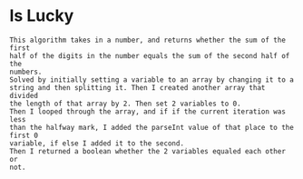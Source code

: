 # Is Lucky
	This algorithm takes in a number, and returns whether the sum of the first 	
	half of the digits in the number equals the sum of the second half of the 	
	numbers. 
	Solved by initially setting a variable to an array by changing it to a 		
	string and then splitting it. Then I created another array that divided 	
	the length of that array by 2. Then set 2 variables to 0.
	Then I looped through the array, and if if the current iteration was less 	
	than the halfway mark, I added the parseInt value of that place to the 	first 0 
	variable, if else I added it to the second. 
	Then I returned a boolean whether the 2 variables equaled each other or 	
	not.